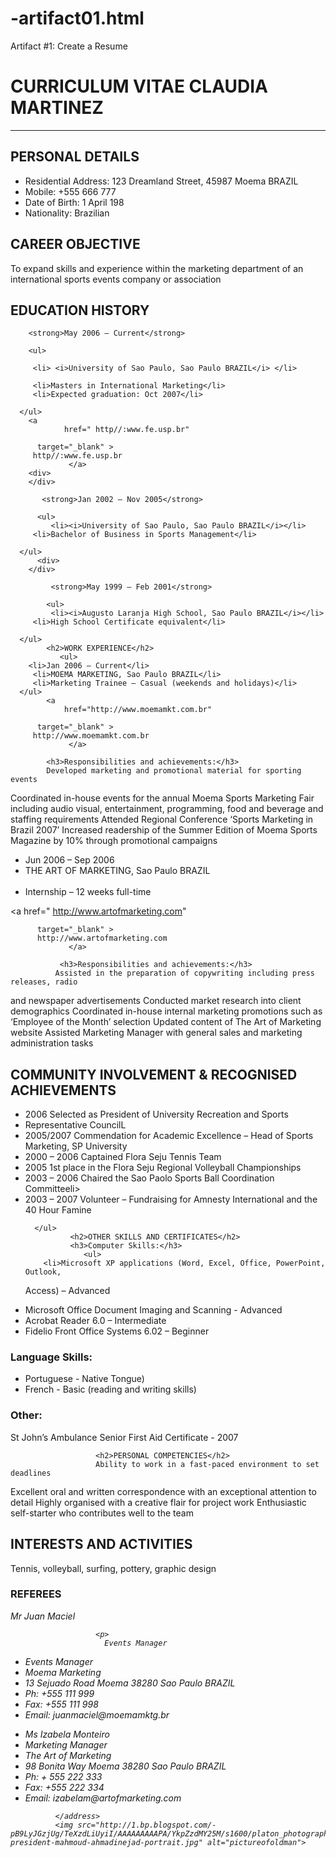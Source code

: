 # -artifact01.html
Artifact #1: Create a Resume 
<!DOCTYPE html>
<html>
<head>
<meta name="description" content="[artifact01.html]">

  <meta charset="utf-8">
  <meta name="viewport" content="width=device-width">
  <title>JS Bin</title>
</head>
  <body> 
    <h1>CURRICULUM VITAE CLAUDIA MARTINEZ</h1>
    <hr>
      
   
  <h2>PERSONAL DETAILS</h2>
      <ul>
        <li>Residential Address:   123 Dreamland Street, 45987 Moema BRAZIL</li>
         <li>Mobile:          +555 666 777</li>
         <li>Date of Birth:         1  April 198</li>
         <li>Nationality:           Brazilian</li>
      </ul>
      <h2>CAREER OBJECTIVE</h2>
        To expand skills and experience within the marketing department of an 
international sports events company or association
        <h2>EDUCATION HISTORY</h2>
        
      
        <strong>May 2006 – Current</strong> 

        <ul>
           
         <li> <i>University of Sao Paulo, Sao Paulo BRAZIL</i> </li>
            
         <li>Masters in International Marketing</li>
         <li>Expected graduation: Oct 2007</li>
           
      </ul>
        <a
                href=" http//:www.fe.usp.br"
          
          target="_blank" > 
         http//:www.fe.usp.br
                 </a>
        <div>
        </div>
          
           <strong>Jan 2002 – Nov 2005</strong>
          
          <ul>
             <li><i>University of Sao Paulo, Sao Paulo BRAZIL</i></li>
         <li>Bachelor of Business in Sports Management</li>
           
      </ul>
          <div>
        </div>
          
             <strong>May 1999 – Feb 2001</strong>
            
            <ul>
             <li><i>Augusto Laranja High School, Sao Paulo BRAZIL</i></li>
         <li>High School Certificate equivalent</li>
           
      </ul>
            <h2>WORK EXPERIENCE</h2>
               <ul>
        <li>Jan 2006 – Current</li>
         <li>MOEMA MARKETING, Sao Paulo BRAZIL</li>
         <li>Marketing Trainee – Casual (weekends and holidays)</li>
      </ul>
            <a
                href="http://www.moemamkt.com.br"
          
          target="_blank" > 
         http://www.moemamkt.com.br
                 </a>
          
            <h3>Responsibilities and achievements:</h3>
            Developed marketing and promotional material for sporting events
Coordinated in-house events for the annual Moema Sports Marketing Fair 
including audio visual, entertainment, programming, food and beverage and 
staffing requirements
Attended Regional Conference ‘Sports Marketing in Brazil 2007’
Increased readership of the Summer Edition of Moema Sports Magazine by 10% 
through promotional campaigns
            <div>
            </div>
               <ul>
        <li>Jun 2006 – Sep 2006</li>
                 <li>THE ART OF MARKETING, Sao Paulo BRAZIL</li>     
         <li>Internship – 12 weeks full-time</li>
      </ul>
                <a
                href=" http://www.artofmarketing.com"
          
          target="_blank" > 
          http://www.artofmarketing.com
                 </a>
              
               <h3>Responsibilities and achievements:</h3>
              Assisted in the preparation of copywriting including press releases, radio 
and newspaper advertisements
Conducted market research into client demographics
Coordinated in-house internal marketing promotions such as ‘Employee of 
the Month’ selection
Updated content of The Art of Marketing website
Assisted Marketing Manager with general sales and marketing administration 
tasks
    <h2>COMMUNITY INVOLVEMENT & RECOGNISED ACHIEVEMENTS</h2>
                 <ul>
        <li>2006     Selected as President of University Recreation and Sports </li>
         <li>Representative CouncilL</li>
         <li>2005/2007          Commendation for Academic Excellence – Head of Sports 
Marketing, SP University</li>
         <li>2000 – 2006            Captained Flora Seju Tennis Team</li>
          <li>2005             1st place in the Flora Seju Regional Volleyball Championships</li>
                    <li>2003 – 2006      Chaired the Sao Paolo Sports Ball Coordination Committeeli>
                    <li>2003 – 2007            Volunteer – Fundraising for Amnesty International 
and the 40 Hour Famine</li>

      </ul>
              <h2>OTHER SKILLS AND CERTIFICATES</h2>
              <h3>Computer Skills:</h3>
                 <ul>
        <li>Microsoft XP applications (Word, Excel, Office, PowerPoint, Outlook, 
Access) – Advanced</li>
         <li>Microsoft Office Document Imaging and Scanning - Advanced</li>
         <li>Acrobat Reader 6.0 – Intermediate</li>
         <li>Fidelio Front Office Systems 6.02 – Beginner</li>
      </ul>
               <h3>Language Skills:</h3>
                     <ul>
        <li>Portuguese - Native Tongue)</li>
         <li>French - Basic (reading and writing skills)</li>
              </ul>
                       <h3>Other:</h3>
                       St John’s Ambulance Senior First Aid Certificate - 2007
                       
                       <h2>PERSONAL COMPETENCIES</h2>
                       Ability to work in a fast-paced environment to set deadlines
Excellent oral and written correspondence with an exceptional attention to 
detail
Highly organised with a creative flair for project work
Enthusiastic self-starter who contributes well to the team
                       <h2>INTERESTS AND ACTIVITIES</h2>
                       Tennis, volleyball, surfing, pottery, graphic design
                       <h3>REFEREES</h3>
              <address>
                       Mr Juan Maciel
                    
                       <p>
                         Events Manager
<ul>
  <li>Events Manager</li>
         <li>Moema Marketing</li>
         <li>13 Sejuado Road
Moema 38280
Sao Paulo BRAZIL</li>
         <li>Ph:   +555 111 999</li>
  <li>Fax: +555 111 998</li>
  <li>Email: juanmaciel@moemamktg.br</li>
      </ul>
              <p>
                 <ul>
        <li>Ms Izabela Monteiro</li>
         <li>Marketing Manager</li>
         <li>The Art of Marketing</li>
         <li>98 Bonita Way
Moema 38280
Sao Paulo BRAZIL</li>
                   <li>Ph: + 555 222 333</li>
                   <li>Fax: +555 222 334</li>
                   <li>Email: izabelam@artofmarketing.com</li>
      </ul>
              
              </address>
              <img src="http://1.bp.blogspot.com/-pB9LyJGzjUg/TeXzdLiUyiI/AAAAAAAAAPA/YkpZzdMY25M/s1600/platon_photographer-president-mahmoud-ahmadinejad-portrait.jpg" alt="pictureofoldman">
            
              
</html>

